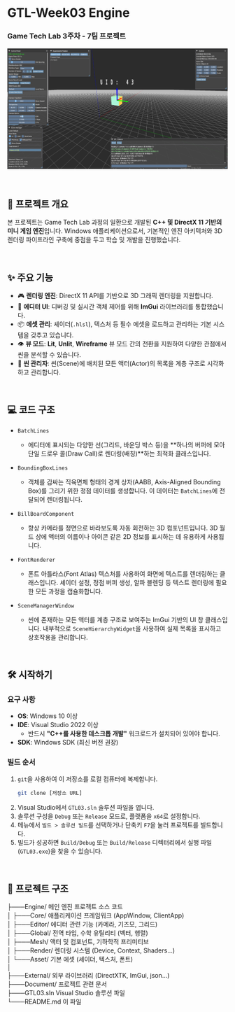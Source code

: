 # GTL-Week03 Engine
### Game Tech Lab 3주차 - 7팀 프로젝트

 ![Engine_Editor](Document/engine_editor.jpg)

<br>

## 📖 프로젝트 개요

본 프로젝트는 Game Tech Lab 과정의 일환으로 개발된 **C++ 및 DirectX 11 기반의 미니 게임 엔진**입니다. Windows 애플리케이션으로서, 기본적인 엔진 아키텍처와 3D 렌더링 파이프라인 구축에 중점을 두고 학습 및 개발을 진행했습니다.

<br>

## ✨ 주요 기능

* 🎮 **렌더링 엔진**: DirectX 11 API를 기반으로 3D 그래픽 렌더링을 지원합니다.
* 🎨 **에디터 UI**: 디버깅 및 실시간 객체 제어를 위해 **ImGui** 라이브러리를 통합했습니다.
* 📦 **에셋 관리**: 셰이더(`.hlsl`), 텍스처 등 필수 에셋을 로드하고 관리하는 기본 시스템을 갖추고 있습니다.
* 👁️ **뷰 모드**: **Lit**, **Unlit**, **Wireframe** 뷰 모드 간의 전환을 지원하여 다양한 관점에서 씬을 분석할 수 있습니다.
* 🌳 **씬 관리자**: 씬(Scene)에 배치된 모든 액터(Actor)의 목록을 계층 구조로 시각화하고 관리합니다.

<br>

## 💻 코드 구조

* `BatchLines`
    * 에디터에 표시되는 다양한 선(그리드, 바운딩 박스 등)을 **하나의 버퍼에 모아 단일 드로우 콜(Draw Call)로 렌더링(배칭)**하는 최적화 클래스입니다.

* `BoundingBoxLines`
    * 객체를 감싸는 직육면체 형태의 경계 상자(AABB, Axis-Aligned Bounding Box)를 그리기 위한 정점 데이터를 생성합니다. 이 데이터는 `BatchLines`에 전달되어 렌더링됩니다.

* `BillBoardComponent`
    * 항상 카메라를 정면으로 바라보도록 자동 회전하는 3D 컴포넌트입니다. 3D 월드 상에 액터의 이름이나 아이콘 같은 2D 정보를 표시하는 데 유용하게 사용됩니다.

* `FontRenderer`
    * 폰트 아틀라스(Font Atlas) 텍스처를 사용하여 화면에 텍스트를 렌더링하는 클래스입니다. 셰이더 설정, 정점 버퍼 생성, 알파 블렌딩 등 텍스트 렌더링에 필요한 모든 과정을 캡슐화합니다.

* `SceneManagerWindow`
    * 씬에 존재하는 모든 액터를 계층 구조로 보여주는 ImGui 기반의 UI 창 클래스입니다. 내부적으로 `SceneHierarchyWidget`을 사용하여 실제 목록을 표시하고 상호작용을 관리합니다.

<br>

## 🛠️ 시작하기

### 요구 사항

* **OS**: Windows 10 이상
* **IDE**: Visual Studio 2022 이상
    * 반드시 **"C++를 사용한 데스크톱 개발"** 워크로드가 설치되어 있어야 합니다.
* **SDK**: Windows SDK (최신 버전 권장)

### 빌드 순서

1.  `git`을 사용하여 이 저장소를 로컬 컴퓨터에 복제합니다.
    ```bash
    git clone [저장소 URL]
    ```
2.  Visual Studio에서 `GTL03.sln` 솔루션 파일을 엽니다.
3.  솔루션 구성을 `Debug` 또는 `Release` 모드로, 플랫폼을 `x64`로 설정합니다.
4.  메뉴에서 `빌드 > 솔루션 빌드`를 선택하거나 단축키 `F7`을 눌러 프로젝트를 빌드합니다.
5.  빌드가 성공하면 `Build/Debug` 또는 `Build/Release` 디렉터리에서 실행 파일(`GTL03.exe`)을 찾을 수 있습니다.

<br>

## 📂 프로젝트 구조
├───Engine/             메인 엔진 프로젝트 소스 코드<br>
│   ├───Core/           애플리케이션 프레임워크 (AppWindow, ClientApp)<br>
│   ├───Editor/         에디터 관련 기능 (카메라, 기즈모, 그리드)<br>
│   ├───Global/         전역 타입, 수학 유틸리티 (벡터, 행렬)<br>
│   ├───Mesh/           액터 및 컴포넌트, 기하학적 프리미티브<br>
│   ├───Render/         렌더링 시스템 (Device, Context, Shaders...)<br>
│   └───Asset/          기본 에셋 (셰이더, 텍스처, 폰트)<br>
│<br>
├───External/           외부 라이브러리 (DirectXTK, ImGui, json...)<br>
├───Document/           프로젝트 관련 문서<br>
├───GTL03.sln           Visual Studio 솔루션 파일<br>
└───README.md           이 파일<br>
